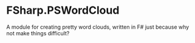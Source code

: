 # FSharp.PSWordCloud
A module for creating pretty word clouds, written in F# just because why not make things difficult?
